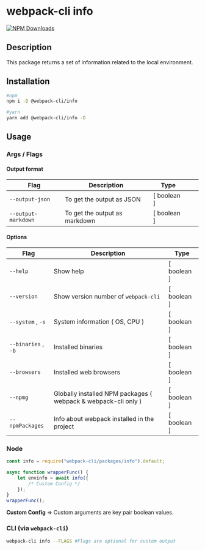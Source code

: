 # webpack-cli info

[![NPM Downloads][downloads]][downloads-url]

## Description

This package returns a set of information related to the local environment.

## Installation

```bash
#npm
npm i -D @webpack-cli/info

#yarn
yarn add @webpack-cli/info -D
```

## Usage

### Args / Flags

#### Output format

| Flag                | Description                   | Type        |     |     |
| ------------------- | ----------------------------- | ----------- | --- | --- |
| `--output-json`     | To get the output as JSON     | [ boolean ] |     |     |
| `--output-markdown` | To get the output as markdown | [ boolean ] |     |     |

#### Options

| Flag                | Description                                                    | Type        |
| ------------------- | -------------------------------------------------------------- | ----------- |
| `--help`            | Show help                                                      | [ boolean ] |
| `--version`         | Show version number of `webpack-cli`                           | [ boolean ] |
| `--system` , `-s`   | System information ( OS, CPU )                                 | [ boolean ] |
| `--binaries` , `-b` | Installed binaries                                             | [ boolean ] |
| `--browsers`        | Installed web browsers                                         | [ boolean ] |
| `--npmg`            | Globally installed NPM packages ( webpack & webpack-cli only ) | [ boolean ] |
| `--npmPackages`     | Info about webpack installed in the project                    | [ boolean ] |

### Node

```js
const info = require("webpack-cli/packages/info").default;

async function wrapperFunc() {
	let envinfo = await info({
		/* Custom Config */
	});
}
wrapperFunc();
```

**Custom Config** => Custom arguments are key pair boolean values.

### CLI (via `webpack-cli`)

```bash
webpack-cli info --FLAGS #Flags are optional for custom output
```

[downloads]: https://img.shields.io/npm/dm/@webpack-cli/info.svg
[downloads-url]: https://www.npmjs.com/package/@webpack-cli/info
